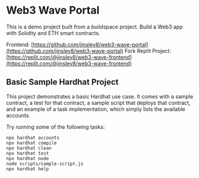 # Web3 Wave Portal

This is a demo project built from a buildspace project. Build a Web3 app with Solidity and ETH smart contracts.

Frontend: [https://github.com/jinsley8/web3-wave-portal](https://github.com/jinsley8/web3-wave-portal)
Fork Replit Project: [https://replit.com/@jinsley8/web3-wave-frontend](https://replit.com/@jinsley8/web3-wave-frontend)

## Basic Sample Hardhat Project

This project demonstrates a basic Hardhat use case. It comes with a sample contract, a test for that contract, a sample script that deploys that contract, and an example of a task implementation, which simply lists the available accounts.

Try running some of the following tasks:

```shell
npx hardhat accounts
npx hardhat compile
npx hardhat clean
npx hardhat test
npx hardhat node
node scripts/sample-script.js
npx hardhat help
```
